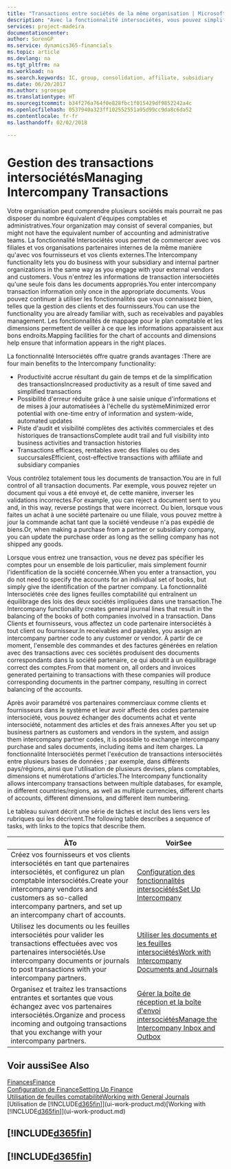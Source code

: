 ```yaml
---
title: "Transactions entre sociétés de la même organisation | Microsoft Docs"
description: "Avec la fonctionnalité intersociétés, vous pouvez simplifier les processus et les transactions entre sociétés appartenant à la même organisation."
services: project-madeira
documentationcenter: 
author: SorenGP
ms.service: dynamics365-financials
ms.topic: article
ms.devlang: na
ms.tgt_pltfrm: na
ms.workload: na
ms.search.keywords: IC, group, consolidation, affiliate, subsidiary
ms.date: 06/20/2017
ms.author: sgroespe
ms.translationtype: HT
ms.sourcegitcommit: b34f276a764f0e828fbc1f015429df9852242a4c
ms.openlocfilehash: 0537940a323ff102552551a95d99cc9da8c6da52
ms.contentlocale: fr-fr
ms.lasthandoff: 02/02/2018

---
```

# <a name="managing-intercompany-transactions"></a><span data-ttu-id="ad4ca-103">Gestion des transactions intersociétés</span><span class="sxs-lookup"><span data-stu-id="ad4ca-103">Managing Intercompany Transactions</span></span>
<span data-ttu-id="ad4ca-104">Votre organisation peut comprendre plusieurs sociétés mais pourrait ne pas disposer du nombre équivalent d'équipes comptables et administratives.</span><span class="sxs-lookup"><span data-stu-id="ad4ca-104">Your organization may consist of several companies, but might not have the equivalent number of accounting and administrative teams.</span></span> <span data-ttu-id="ad4ca-105">La fonctionnalité Intersociétés vous permet de commercer avec vos filiales et vos organisations partenaires internes de la même manière qu'avec vos fournisseurs et vos clients externes.</span><span class="sxs-lookup"><span data-stu-id="ad4ca-105">The Intercompany functionality lets you do business with your subsidiary and internal partner organizations in the same way as you engage with your external vendors and customers.</span></span> <span data-ttu-id="ad4ca-106">Vous n'entrez les informations de transaction intersociétés qu'une seule fois dans les documents appropriés.</span><span class="sxs-lookup"><span data-stu-id="ad4ca-106">You enter intercompany transaction information only once in the appropriate documents.</span></span> <span data-ttu-id="ad4ca-107">Vous pouvez continuer à utiliser les fonctionnalités que vous connaissez bien, telles que la gestion des clients et des fournisseurs.</span><span class="sxs-lookup"><span data-stu-id="ad4ca-107">You can use the functionality you are already familiar with, such as receivables and payables management.</span></span> <span data-ttu-id="ad4ca-108">Les fonctionnalités de mappage pour le plan comptable et les dimensions permettent de veiller à ce que les informations apparaissent aux bons endroits.</span><span class="sxs-lookup"><span data-stu-id="ad4ca-108">Mapping facilities for the chart of accounts and dimensions help ensure that information appears in the right places.</span></span>  

<span data-ttu-id="ad4ca-109">La fonctionnalité Intersociétés offre quatre grands avantages :</span><span class="sxs-lookup"><span data-stu-id="ad4ca-109">There are four main benefits to the Intercompany functionality:</span></span>  

- <span data-ttu-id="ad4ca-110">Productivité accrue résultant du gain de temps et de la simplification des transactions</span><span class="sxs-lookup"><span data-stu-id="ad4ca-110">Increased productivity as a result of time saved and simplified transactions</span></span>  
- <span data-ttu-id="ad4ca-111">Possibilité d'erreur réduite grâce à une saisie unique d'informations et de mises à jour automatisées à l'échelle du système</span><span class="sxs-lookup"><span data-stu-id="ad4ca-111">Minimized error potential with one-time entry of information and system-wide, automated updates</span></span>  
- <span data-ttu-id="ad4ca-112">Piste d'audit et visibilité complètes des activités commerciales et des historiques de transactions</span><span class="sxs-lookup"><span data-stu-id="ad4ca-112">Complete audit trail and full visibility into business activities and transaction histories</span></span>  
- <span data-ttu-id="ad4ca-113">Transactions efficaces, rentables avec des filiales ou des succursales</span><span class="sxs-lookup"><span data-stu-id="ad4ca-113">Efficient, cost-effective transactions with affiliate and subsidiary companies</span></span>  

<span data-ttu-id="ad4ca-114">Vous contrôlez totalement tous les documents de transaction.</span><span class="sxs-lookup"><span data-stu-id="ad4ca-114">You are in full control of all transaction documents.</span></span> <span data-ttu-id="ad4ca-115">Par exemple, vous pouvez rejeter un document qui vous a été envoyé et, de cette manière, inverser les validations incorrectes.</span><span class="sxs-lookup"><span data-stu-id="ad4ca-115">For example, you can reject a document sent to you and, in this way, reverse postings that were incorrect.</span></span> <span data-ttu-id="ad4ca-116">Ou bien, lorsque vous faites un achat à une société partenaire ou une filiale, vous pouvez mettre à jour la commande achat tant que la société vendeuse n'a pas expédié de biens.</span><span class="sxs-lookup"><span data-stu-id="ad4ca-116">Or, when making a purchase from a partner or subsidiary company, you can update the purchase order as long as the selling company has not shipped any goods.</span></span>  

<span data-ttu-id="ad4ca-117">Lorsque vous entrez une transaction, vous ne devez pas spécifier les comptes pour un ensemble de lois particulier, mais simplement fournir l'identification de la société concernée.</span><span class="sxs-lookup"><span data-stu-id="ad4ca-117">When you enter a transaction, you do not need to specify the accounts for an individual set of books, but simply give the identification of the partner company.</span></span> <span data-ttu-id="ad4ca-118">La fonctionnalité Intersociétés crée des lignes feuilles comptabilité qui entraînent un équilibrage des lois des deux sociétés impliquées dans une transaction.</span><span class="sxs-lookup"><span data-stu-id="ad4ca-118">The Intercompany functionality creates general journal lines that result in the balancing of the books of both companies involved in a transaction.</span></span> <span data-ttu-id="ad4ca-119">Dans Clients et fournisseurs, vous affectez un code partenaire intersociétés à tout client ou fournisseur.</span><span class="sxs-lookup"><span data-stu-id="ad4ca-119">In receivables and payables, you assign an intercompany partner code to any customer or vendor.</span></span> <span data-ttu-id="ad4ca-120">À partir de ce moment, l'ensemble des commandes et des factures générées en relation avec des transactions avec ces sociétés produisent des documents correspondants dans la société partenaire, ce qui aboutit à un équilibrage correct des comptes.</span><span class="sxs-lookup"><span data-stu-id="ad4ca-120">From that moment on, all orders and invoices generated pertaining to transactions with these companies will produce corresponding documents in the partner company, resulting in correct balancing of the accounts.</span></span>  

 <span data-ttu-id="ad4ca-121">Après avoir paramétré vos partenaires commerciaux comme clients et fournisseurs dans le système et leur avoir affecté des codes partenaire intersociété, vous pouvez échanger des documents achat et vente intersociété, notamment des articles et des frais annexes.</span><span class="sxs-lookup"><span data-stu-id="ad4ca-121">After you set up business partners as customers and vendors in the system, and assign them intercompany partner codes, it is possible to exchange intercompany purchase and sales documents, including items and item charges.</span></span> <span data-ttu-id="ad4ca-122">La fonctionnalité Intersociétés permet l'exécution de transactions intersociétés entre plusieurs bases de données ; par exemple, dans différents pays/régions, ainsi que l'utilisation de plusieurs devises, plans comptables, dimensions et numérotations d'articles.</span><span class="sxs-lookup"><span data-stu-id="ad4ca-122">The Intercompany functionality allows intercompany transactions between multiple databases, for example, in different countries/regions, as well as multiple currencies, different charts of accounts, different dimensions, and different item numbering.</span></span>  

<span data-ttu-id="ad4ca-123">Le tableau suivant décrit une série de tâches et inclut des liens vers les rubriques qui les décrivent.</span><span class="sxs-lookup"><span data-stu-id="ad4ca-123">The following table describes a sequence of tasks, with links to the topics that describe them.</span></span>

 |<span data-ttu-id="ad4ca-124">À</span><span class="sxs-lookup"><span data-stu-id="ad4ca-124">To</span></span> |<span data-ttu-id="ad4ca-125">Voir</span><span class="sxs-lookup"><span data-stu-id="ad4ca-125">See</span></span>|
 |---|---|
 |<span data-ttu-id="ad4ca-126">Créez vos fournisseurs et vos clients intersociétés en tant que partenaires intersociétés, et configurez un plan comptable intersociétés.</span><span class="sxs-lookup"><span data-stu-id="ad4ca-126">Create your intercompany vendors and customers as so-called intercompany partners, and set up an intercompany chart of accounts.</span></span>|[<span data-ttu-id="ad4ca-127">Configuration des fonctionnalités intersociétés</span><span class="sxs-lookup"><span data-stu-id="ad4ca-127">Set Up Intercompany</span></span>](intercompany-how-setup.md)|
 |<span data-ttu-id="ad4ca-128">Utilisez les documents ou les feuilles intersociétés pour valider les transactions effectuées avec vos partenaires intersociétés.</span><span class="sxs-lookup"><span data-stu-id="ad4ca-128">Use intercompany documents or journals to post transactions with your intercompany partners.</span></span>|[<span data-ttu-id="ad4ca-129">Utiliser les documents et les feuilles intersociétés</span><span class="sxs-lookup"><span data-stu-id="ad4ca-129">Work with Intercompany Documents and Journals</span></span>](intercompany-how-work-documents-journals.md)|
 |<span data-ttu-id="ad4ca-130">Organisez et traitez les transactions entrantes et sortantes que vous échangez avec vos partenaires intersociétés.</span><span class="sxs-lookup"><span data-stu-id="ad4ca-130">Organize and process incoming and outgoing transactions that you exchange with your intercompany partners.</span></span>|[<span data-ttu-id="ad4ca-131">Gérer la boîte de réception et la boîte d'envoi intersociétés</span><span class="sxs-lookup"><span data-stu-id="ad4ca-131">Manage the Intercompany Inbox and Outbox</span></span>](intercompany-how-manage-intercompany-inbox.md)|

## <a name="see-also"></a><span data-ttu-id="ad4ca-132">Voir aussi</span><span class="sxs-lookup"><span data-stu-id="ad4ca-132">See Also</span></span>
[<span data-ttu-id="ad4ca-133">Finances</span><span class="sxs-lookup"><span data-stu-id="ad4ca-133">Finance</span></span>](finance.md)  
[<span data-ttu-id="ad4ca-134">Configuration de Finance</span><span class="sxs-lookup"><span data-stu-id="ad4ca-134">Setting Up Finance</span></span>](finance-setup-finance.md)  
[<span data-ttu-id="ad4ca-135">Utilisation de feuilles comptabilité</span><span class="sxs-lookup"><span data-stu-id="ad4ca-135">Working with General Journals</span></span>](ui-work-general-journals.md)  
<span data-ttu-id="ad4ca-136">[Utilisation de [!INCLUDE[d365fin](includes/d365fin_md.md)]](ui-work-product.md)</span><span class="sxs-lookup"><span data-stu-id="ad4ca-136">[Working with [!INCLUDE[d365fin](includes/d365fin_md.md)]](ui-work-product.md)</span></span>

## [!INCLUDE[d365fin](includes/free_trial_md.md)]  
## [!INCLUDE[d365fin](includes/training_link_md.md)]

